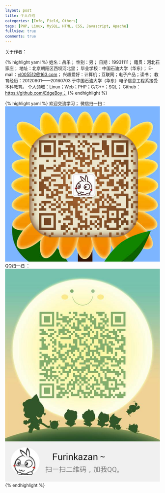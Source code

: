 ```yaml
---
layout: post
title: 个人介绍
categories: [Info, Field, Others]
tags: [PHP, Linux, MySQL, HTML, CSS, Javascript, Apache]
fullview: true
comments: true
---
```


关于作者：

{% highlight yaml %}
姓名：岳乐；
性别：男；
日期：19931111；
籍贯：河北石家庄；
地址：北京朝阳区西坝河北里；
毕业学校：中国石油大学（华东）；
E-mail：yl005512@163.com；
兴趣爱好：计算机；互联网；电子产品；读书；
教育经历：20120901——20160703 于中国石油大学（华东）电子信息工程系接受本科教育。
个人领域：Linux；Web；PHP；C/C++；SQL；
Github：https://github.com/EdgeBoy；
{% endhighlight %}

{% highlight yaml %}
欢迎交流学习；
微信扫一扫：
![enter description here][1]
QQ扫一扫 ：
![enter description here][2]
{% endhighlight %}

[1]: ./assets/img/wechat.jpg "wechat.jpg"
[2]: ./assets/img/QQ.jpg "QQ.jpg"


